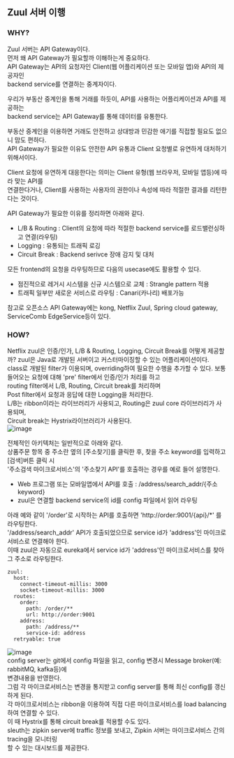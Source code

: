 ## Zuul 서버 이행
### WHY?
Zuul 서버는 API Gateway이다.  
먼저 왜 API Gateway가 필요할까 이해하는게 중요하다.  
API Gateway는 API의 요청자인 Client(웹 어플리케이션 또는 모바일 앱)와 API의 제공자인  
backend service를 연결하는 중계자이다.   
  
우리가 부동산 중계인을 통해 거래를 하듯이, API를 사용하는 어플리케이션과 API를 제공하는  
backend service는 API Gateway를 통해 데이터를 유통한다.  
  
부동산 중계인을 이용하면 거래도 안전하고 상대방과 민감한 애기를 직접할 필요도 없으니 맘도 편하다.  
API Gateway가 필요한 이유도 안전한 API 유통과 Client 요청별로 유연하게 대처하기 위해서이다.    
  
Client 요청에 유연하게 대응한다는 의미는 Client 유형(웹 브라우저, 모바일 앱등)에 따라 맞는 API를  
연결한다거나, Client를 사용하는 사용자의 권한이나 속성에 따라 적절한 결과를 리턴한다는 것이다.  
  
API Gateway가 필요한 이유를 정리하면 아래와 같다.
- L/B & Routing : Client의 요청에 따라 적절한 backend service를 로드밸런싱하고 연결(라우팅)
- Logging : 유통되는 트래픽 로깅
- Circuit Break : Backend serivce 장애 감지 및 대처

모든 frontend의 요청을 라우팅하므로 다음의 usecase에도 활용할 수 있다.  
- 점진적으로 레거시 시스템을 신규 시스템으로 교체 : Strangle pattern 적용
- 트래픽 일부만 새로운 서비스로 라우팅 : Canari(카나리) 배포가능

참고로 오픈소스 API Gateway에는 kong, Netflix Zuul, Spring cloud gateway, ServiceComb EdgeService등이 있다.

### HOW?
Netflix zuul은 인증/인가, L/B & Routing, Logging, Circuit Break를 어떻게 제공할까?
zuul은 Java로 개발된 서버이고 커스터마이징할 수 있는 어플리케이션이다.  
class로 개발된 filter가 이용되며, overriding하여 필요한 수행을 추가할 수 있다.
보통 들어오는 요청에 대해 'pre' filter에서 인증/인가 처리를 하고  
routing filter에서 L/B, Routing, Circuit break를 처리하며  
Post filter에서 요청과 응답에 대한 Logging을 처리한다.  
L/B는 ribbon이라는 라이브러리가 사용되고, Routing은 zuul core 라이브러리가 사용되며,  
Circuit break는 Hystrix라이브러리가 사용된다.  
![image](https://user-images.githubusercontent.com/33191974/138826423-bae4d936-40fe-447f-9ab0-00a83a6e7910.png)  

전체적인 아키텍처는 일반적으로 아래와 같다.  
상품주문 항목 중 주소란 옆의 [주소찾기]를 클릭한 후, 찾을 주소 keyword를 입력하고 [검색]버튼 클릭 시  
'주소검색 마이크로서비스'의 '주소찾기 API'를 호출하는 경우를 예로 들어 설명한다.  
- Web 프로그램 또는 모바일앱에서 API를 호출 : /address/search_addr/{주소 keyword}
- zuul은 연결할 backend service의 id를 config 파일에서 읽어 라우팅

아래 예와 같이 '/order'로 시작하는 API를 호출하면 'http://order:9001/{api}/*' 를 라우팅한다.  
'/address/search_addr' API가 호출되었으므로 service id가 'address'인 마이크로서비스로 연결해야 한다.  
이때 zuul은 자동으로 eureka에서 service id가 'address'인 마이크로서비스를 찾아 그 주소로 라우팅한다.

```
zuul:
  host: 
    connect-timeout-millis: 3000
    socket-timeout-millis: 3000
  routes: 
    order: 
      path: /order/** 
      url: http://order:9001  
    address: 
      path: /address/**
      service-id: address
  retryable: true 
  ```
  ![image](https://user-images.githubusercontent.com/33191974/138827881-40e46f7a-7add-4227-bc45-62fa091ba1db.png)  
  config server는 git에서 config 파일을 읽고, config 변경시 Message broker(예: rabbitMQ, kafka등)에  
  변경내용을 반영한다.  
  그럼 각 마이크로서비스는 변경을 통지받고 config server를 통해 최신 config를 갱신하게 된다.  
  각 마이크로서비스는 ribbon을 이용하여 직접 다른 마이크로서비스를 load balancing하여 연결할 수 있다.  
  이 때 Hystrix를 통해 circuit break를 적용할 수도 있다.  
  sleuth는 zipkin server에 traffic 정보를 보내고, Zipkin 서버는 마이크로서비스 간의 tracing을 모니터링  
  할 수 있는 대시보드를 제공한다.  
  
  

 

































